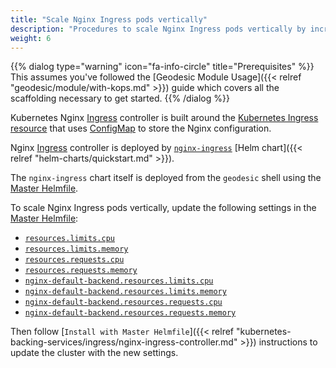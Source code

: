 ```yaml
---
title: "Scale Nginx Ingress pods vertically"
description: "Procedures to scale Nginx Ingress pods vertically by increasing CPU and memory limits"
weight: 6
---
```


{{% dialog type="warning" icon="fa-info-circle" title="Prerequisites" %}}
This assumes you've followed the [Geodesic Module Usage]({{< relref "geodesic/module/with-kops.md" >}}) guide which covers all the scaffolding necessary to get started.
{{% /dialog %}}

Kubernetes Nginx [Ingress](https://kubernetes.io/docs/concepts/services-networking/ingress/) controller is built around the [Kubernetes Ingress resource](https://kubernetes.io/docs/concepts/services-networking/ingress/) 
that uses [ConfigMap](https://kubernetes.io/docs/tasks/configure-pod-container/configure-pod-configmap/) to store the Nginx configuration.

Nginx [Ingress](https://kubernetes.io/docs/concepts/services-networking/ingress/) controller is deployed by [`nginx-ingress`](https://github.com/kubernetes/charts/tree/master/stable/nginx-ingress) [Helm chart]({{< relref "helm-charts/quickstart.md" >}}).

The `nginx-ingress` chart itself is deployed from the `geodesic` shell using the [Master Helmfile](https://github.com/cloudposse/geodesic/blob/master/rootfs/conf/kops/helmfile.yaml#L496).

To scale Nginx Ingress pods vertically, update the following settings in the [Master Helmfile](https://github.com/cloudposse/geodesic/blob/master/rootfs/conf/kops/helmfile.yaml#L543):

* [`resources.limits.cpu`](https://github.com/cloudposse/geodesic/blob/master/rootfs/conf/kops/helmfile.yaml#L530)
* [`resources.limits.memory`](https://github.com/cloudposse/geodesic/blob/master/rootfs/conf/kops/helmfile.yaml#L533)
* [`resources.requests.cpu`](https://github.com/cloudposse/geodesic/blob/master/rootfs/conf/kops/helmfile.yaml#L536)
* [`resources.requests.memory`](https://github.com/cloudposse/geodesic/blob/master/rootfs/conf/kops/helmfile.yaml#L539)
* [`nginx-default-backend.resources.limits.cpu`](https://github.com/cloudposse/geodesic/blob/master/rootfs/conf/kops/helmfile.yaml#L546)
* [`nginx-default-backend.resources.limits.memory`](https://github.com/cloudposse/geodesic/blob/master/rootfs/conf/kops/helmfile.yaml#L549)
* [`nginx-default-backend.resources.requests.cpu`](https://github.com/cloudposse/geodesic/blob/master/rootfs/conf/kops/helmfile.yaml#L552)
* [`nginx-default-backend.resources.requests.memory`](https://github.com/cloudposse/geodesic/blob/master/rootfs/conf/kops/helmfile.yaml#L555)

Then follow [`Install with Master Helmfile`]({{< relref "kubernetes-backing-services/ingress/nginx-ingress-controller.md" >}}) instructions to update the cluster with the new settings.
